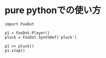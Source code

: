 # pure pythonでの使い方

```python3
import FoxDot

p1 = FoxDot.Player()
pluck = FoxDot.SynthDef('pluck')

p1 >> pluck()
p1.stop()
```
